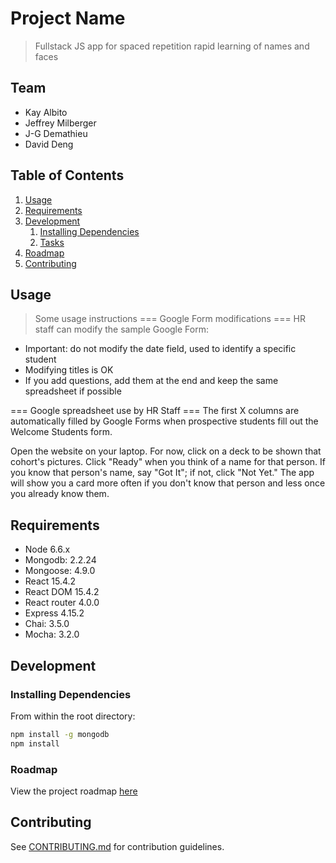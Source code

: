 # Project Name

> Fullstack JS app for spaced repetition rapid learning of names and faces

## Team

  - Kay Albito
  - Jeffrey Milberger
  - J-G Demathieu
  - David Deng

## Table of Contents

1. [Usage](#Usage)
1. [Requirements](#requirements)
1. [Development](#development)
    1. [Installing Dependencies](#installing-dependencies)
    1. [Tasks](#tasks)
1. [Roadmap](#roadmap)
1. [Contributing](#contributing)

## Usage

> Some usage instructions
=== Google Form modifications ===
HR staff can modify the sample Google Form:
* Important: do not modify the date field, used to identify a specific student
* Modifying titles is OK
* If you add questions, add them at the end and keep the same spreadsheet if possible


=== Google spreadsheet use by HR Staff ===
The first X columns are automatically filled by Google Forms when prospective students fill out the Welcome Students form.


  Open the website on your laptop. For now, click on a deck to be shown that cohort's pictures. Click "Ready" when you think of a name for that person. If you know that person's name, say "Got It"; if not, click "Not Yet." The app will show you a card more often if you don't know that person and less once you already know them.

## Requirements

- Node 6.6.x
- Mongodb: 2.2.24
- Mongoose: 4.9.0
- React 15.4.2
- React DOM 15.4.2
- React router 4.0.0
- Express 4.15.2
- Chai: 3.5.0
- Mocha: 3.2.0


## Development

### Installing Dependencies

From within the root directory:

```sh
npm install -g mongodb
npm install
```

### Roadmap

View the project roadmap [here](https://docs.google.com/spreadsheets/d/1PSIhSFkC3L9zVjc7R8dG5MlChLU9AGBiAOxqbMcarJw/edit?usp=drive_web)


## Contributing

See [CONTRIBUTING.md](CONTRIBUTING.md) for contribution guidelines.
